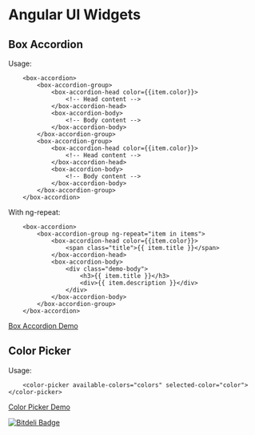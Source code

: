 Angular UI Widgets
==================

## Box Accordion ##

Usage:
```
	<box-accordion>
		<box-accordion-group>
        	<box-accordion-head color={{item.color}}>
            	<!-- Head content -->
			</box-accordion-head>
            <box-accordion-body>
            	<!-- Body content -->
            </box-accordion-body>
		</box-accordion-group>
		<box-accordion-group>
        	<box-accordion-head color={{item.color}}>
            	<!-- Head content -->
			</box-accordion-head>
            <box-accordion-body>
            	<!-- Body content -->
            </box-accordion-body>
		</box-accordion-group>
	</box-accordion>
```
With ng-repeat:
```
	<box-accordion>
		<box-accordion-group ng-repeat="item in items">
        	<box-accordion-head color={{item.color}}>
            	<span class="title">{{ item.title }}</span>
			</box-accordion-head>
            <box-accordion-body>
            	<div class="demo-body">
            		<h3>{{ item.title }}</h3>
            		<div>{{ item.description }}</div>
                </div>
            </box-accordion-body>
		</box-accordion-group>
	</box-accordion>
```
[Box Accordion Demo](http://ema93sh.github.io/angular-ui/boxAccordion/index.html "Box Accordion")

## Color Picker ##

Usage:
```
    <color-picker available-colors="colors" selected-color="color"></color-picker>
```
[Color Picker Demo](http://ema93sh.github.io/angular-ui/colorpicker/index.html "Color Picker")


[![Bitdeli Badge](https://d2weczhvl823v0.cloudfront.net/Ema93sh/angular-ui/trend.png)](https://bitdeli.com/free "Bitdeli Badge")

